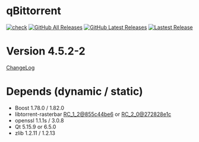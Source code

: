 # qBittorrent
[![check](https://github.com/brvphoenix/auto-build/workflows/CI/badge.svg?branch=master)](https://github.com/brvphoenix/auto-build/actions)
[![GitHub All Releases](https://img.shields.io/github/downloads/brvphoenix/auto-build/total)](https://github.com/brvphoenix/auto-build/releases)
[![GitHub Latest Releases](https://img.shields.io/github/downloads-pre/brvphoenix/auto-build/latest/total)](https://github.com/brvphoenix/auto-build/releases)
[![Lastest Release](https://img.shields.io/github/release/brvphoenix/auto-build.svg?style=flat)](https://github.com/brvphoenix/auto-build/releases)

# Version 4.5.2-2
[ChangeLog](https://github.com/qbittorrent/qBittorrent/blob/v4_4_x/Changelog)

# Depends (dynamic / static)
* Boost 1.78.0 / 1.82.0
* libtorrent-rasterbar [RC_1_2@855c44be6](https://github.com/arvidn/libtorrent/commits/RC_1_2?before=855c44be6370dc90ec1f3dff4223770dd47a5208+35&branch=RC_1_2) or [RC_2_0@272828e1c](https://github.com/arvidn/libtorrent/commits/RC_2_0?before=272828e1cc37b042dfbbafa539222d8533e99755+35&branch=RC_2_0)
* openssl 1.1.1s / 3.0.8
* Qt 5.15.9 or 6.5.0
* zlib 1.2.11 / 1.2.13
